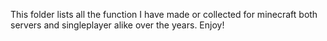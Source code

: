 This folder lists all the function I have made or collected for 
minecraft both servers and singleplayer alike over
the years. Enjoy!
